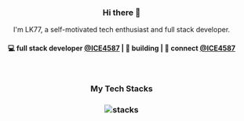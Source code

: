 <h3 align="center"> Hi there 👋</h3>

<p align="center">
I'm LK77, a self-motivated tech enthusiast and full stack developer.
</p>

<h4 align="center">
💻 full stack developer <a href="https://github.com/ICE4587">@ICE4587</a> | 🌱 building  | 💬 connect <a href="https://twitter.com/ICE4587">@ICE4587</a>
</h4>
<p  align="center">

</p>

<br/>
<h3 align="center">
My Tech Stacks
</h3>

<h3 align="center">
<img src="https://raw.githubusercontent.com/akasrai/akasrai/master/assets/stack-hills.png" alt="stacks"/>
</h3>
